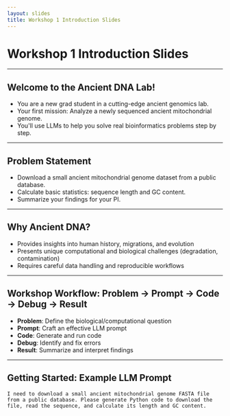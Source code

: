 ```yaml
---
layout: slides
title: Workshop 1 Introduction Slides
---
```


# Workshop 1 Introduction Slides

---

## Welcome to the Ancient DNA Lab!

- You are a new grad student in a cutting-edge ancient genomics lab.
- Your first mission: Analyze a newly sequenced ancient mitochondrial genome.
- You'll use LLMs to help you solve real bioinformatics problems step by step.

---

## Problem Statement

- Download a small ancient mitochondrial genome dataset from a public database.
- Calculate basic statistics: sequence length and GC content.
- Summarize your findings for your PI.

---

## Why Ancient DNA?

- Provides insights into human history, migrations, and evolution
- Presents unique computational and biological challenges (degradation, contamination)
- Requires careful data handling and reproducible workflows

---

## Workshop Workflow: Problem → Prompt → Code → Debug → Result

- **Problem**: Define the biological/computational question
- **Prompt**: Craft an effective LLM prompt
- **Code**: Generate and run code
- **Debug**: Identify and fix errors
- **Result**: Summarize and interpret findings

---

## Getting Started: Example LLM Prompt

```
I need to download a small ancient mitochondrial genome FASTA file from a public database. Please generate Python code to download the file, read the sequence, and calculate its length and GC content.
```

